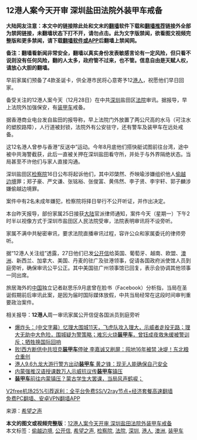  <h2>12港人案今天开审 深圳盐田法院外装甲车戒备</h2> <p class="notice"><b>大陆网友注意：本文中的链接除此处和文末的<a href="https://github.com/bannedbook/fanqiang" >翻墙</a>软件下载和<a href="https://github.com/killgcd/justmysocks/blob/master/README.md">翻墙推荐</a>链接外全部为禁网链接，未翻墙状态下打不开，请勿点击。此为文字版禁闻，欲看图文视频完整版和更多禁闻，请下载<a href="https://github.com/bannedbook/fanqiang">翻墙软件或APP</a>后翻墙上禁闻网。</p><p>备注：翻墙看新闻非常安全，翻墙以真实身份发表敏感言论有一定风险，但只看不说则没有任何风险，翻的人太多，政府管不过来，也不管。信息自由是天赋人权，请放心大胆的翻墙。</b></p>  <div class="entry"> <p id="conimg">早前家属们预备了4款圣诞卡，供全港市民将心意寄予12<a href="https://www.bannedbook.org/bnews/tag/%e6%b8%af%e4%ba%ba/" class="st_tag internal_tag" rel="tag" title="标签 港人 下的日志">港人</a>，祝愿他们早日回家。</p> <p>备受关注的12港人案今天（12月28日）在中共<a href="https://www.bannedbook.org/bnews/tag/%e6%b7%b1%e5%9c%b3/" class="st_tag internal_tag" rel="tag" title="标签 深圳 下的日志">深圳</a>盐田区<a href="https://www.bannedbook.org/bnews/tag/%e6%b3%95%e9%99%a2/" class="st_tag internal_tag" rel="tag" title="标签 法院 下的日志">法院</a>审讯。据报导，早上法院外加强保安，有<a href="https://www.bannedbook.org/bnews/tag/%E8%A3%85%E7%94%B2%E8%BD%A6/" class="st_tag internal_tag" rel="tag" title="标签 装甲车 下的日志">装甲车</a>戒备。</p> <p>据香港商业电台发自盐田的报导称，早上法院门外放置了两公尺高的水马（可注水的塑胶路障），人行道被封锁，法院外有公安驻守，还有警车及装甲车在远处戒备。</p> <p>这12名港人曾参与香港“反送中”运动。今年8月底他们搭快艇试图前往台湾，途中被中共海警截获，此后一直被关押在深圳盐田看守所，并处于与外界隔绝状态。当局甚至不许他们与家人直接沟通。</p>  <p>深圳盐田区<a href="https://www.bannedbook.org/bnews/tag/%e6%a3%80%e5%af%9f%e9%99%a2/" class="st_tag internal_tag" rel="tag" title="标签 检察院 下的日志">检察院</a>16日公布将起诉他们，其中邓棨然、乔映瑜涉嫌组织他人<a href="https://www.bannedbook.org/bnews/tag/%E5%81%B7%E8%B6%8A%E8%BE%B9%E5%A2%83/" class="st_tag internal_tag" rel="tag" title="标签 偷越边境 下的日志">偷越边境</a>罪；郑子豪、严文谦、张铭裕、张俊富、黄伟然、李子贤、李宇轩、郭子麟涉嫌偷越边境罪。</p> <p>案件中有2名未成年嫌犯，检察院将择日举行不公开听证，并作出决定。</p> <p>本台昨天报导，部份家属25日接获<span class='wp_keywordlink_affiliate'><a href="https://www.bannedbook.org/" title="大陆" target="_blank">大陆</a></span>官派律师通知，案件今天（星期一）下午2时半以视像方式于深圳市盐田区人民法院受审，法院表明审讯将不设旁听。</p> <p>家属不满中共秘密审讯，要求法院直播审讯过程，容许公众和家属委讬的律师旁听。</p>  <p>据“12港人关注组”透露，27日他们已发<a href="https://www.bannedbook.org/bnews/tag/%E5%85%AC%E5%BC%80%E4%BF%A1/" class="st_tag internal_tag" rel="tag" title="标签 公开信 下的日志">公开信</a>给英国、葡萄牙、越南、欧盟、<a href="https://www.bannedbook.org/bnews/tag/%e6%be%b3%e6%b4%b2/" class="st_tag internal_tag" rel="tag" title="标签 澳洲 下的日志">澳洲</a>、新西兰、加拿大、美国、丹麦的驻广及驻港领事，促请各国政府派使馆人员到庭旁听，确保审讯公平公正。其中美国驻广州领事馆已回复，表示会协调其他领事一同出席。</p> <p>旅居海外的<span class='wp_keywordlink_affiliate'><a href="https://www.bannedbook.org/" title="中国" target="_blank">中国</a></span>独立记者赵思乐9月底曾在脸书（Facebook）分析指，当局在圣诞假期前后审讯此案，是因为届时国际媒体放假，中共当局经常在这段时间审判重要政治案件。</p> <p>相关报导：<strong>12港人</strong>周一审讯家属公开信促各国派员到庭旁听</p> <ul class='op-related-articles' title='相关阅读'> <li><a href='https://www.bannedbook.org/bnews/bannedvideo/20201118/1433138.html' target='_blank'>爆炸头：(中文字幕）忆理大围城11天，飞虎队攻入理大，示威者走投无路；理大无助中大危险，围城疑为警策略；难忘火烧<b>装甲车</b>，曾钰成夜救朱缓被警训斥；牺牲换国际回响</a></li> <li><a href='https://www.bannedbook.org/bnews/topimagenews/20200924/1402458.html' target='_blank'>败!西方断供中共坦克<b>装甲车</b>停驶 李嘉诚又刷屏：囤地16年被禁 决堤！东北粮仓重创</a></li> <li><a href='https://www.bannedbook.org/bnews/comments/20200906/1391961.html' target='_blank'>港人9.6九龙大游行警方出动<b>装甲车</b> 黄之锋：现无人能确保自己安全</a></li> <li><a href='https://www.bannedbook.org/bnews/baitai/20200902/1389838.html' target='_blank'>内蒙强推汉语授课数万人示威抗议传<b>装甲车</b>镇压</a></li> <li><a href='https://www.bannedbook.org/bnews/taiwannews/20200901/1389235.html' target='_blank'><b>装甲车</b>前往内蒙镇压？蒙古学生大罢课，当局风声鹤唳；</a></li> </ul> <p class="texttj"> <a href="https://www.bannedbook.org/forum23/topic22702.html" target="_blank">V2free机场25%引荐返利：全平台免费SS/V2ray节点+经济套餐高速翻墙</a><br/> <a href="https://github.com/bannedbook/fanqiang/wiki/%E7%A6%81%E9%97%BB%E7%BD%91%E5%AE%89%E5%8D%93%E7%BF%BB%E5%A2%99%E6%96%B0%E9%97%BBAPP" target="_blank">免费PC翻墙、安卓VPN翻墙APP</a></p><p> 来源：<span class='wp_keywordlink_affiliate'><a href="https://www.soundofhope.org" title="希望之声" target="_blank">希望之声</a></span> </p> <a name='sharetosocial'></a>       <div><b>本文的图文或视频完整版</b>：<a href='https://www.bannedbook.org/bnews/cbnews/20201228/1456393.html'>12港人案今天开审 深圳盐田法院外装甲车戒备</a></div>  </div><!--END ENTRY--> <div class="postfooter"> <div>本文标签：<a href="https://www.bannedbook.org/bnews/tag/%E5%81%B7%E8%B6%8A%E8%BE%B9%E5%A2%83/" rel="tag">偷越边境</a>, <a href="https://www.bannedbook.org/bnews/tag/%E5%85%AC%E5%BC%80%E4%BF%A1/" rel="tag">公开信</a>, <a href="https://www.bannedbook.org/bnews/tag/%e5%b8%8c%e6%9c%9b%e4%b9%8b%e5%a3%b0/" rel="tag">希望之声</a>, <a href="https://www.bannedbook.org/bnews/tag/%e6%a3%80%e5%af%9f%e9%99%a2/" rel="tag">检察院</a>, <a href="https://www.bannedbook.org/bnews/tag/%e6%b3%95%e9%99%a2/" rel="tag">法院</a>, <a href="https://www.bannedbook.org/bnews/tag/%e6%b7%b1%e5%9c%b3/" rel="tag">深圳</a>, <a href="https://www.bannedbook.org/bnews/tag/%e6%b8%af%e4%ba%ba/" rel="tag">港人</a>, <a href="https://www.bannedbook.org/bnews/tag/%e6%be%b3%e6%b4%b2/" rel="tag">澳洲</a>, <a href="https://www.bannedbook.org/bnews/tag/%E8%A3%85%E7%94%B2%E8%BD%A6/" rel="tag">装甲车</a></div>  </div><!--END POSTFOOTER--> 